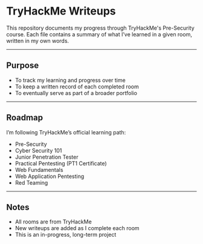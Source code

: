 # TryHackMe Writeups

This repository documents my progress through TryHackMe's Pre-Security course. Each file contains a summary of what I’ve learned in a given room, written in my own words.

---

## Purpose

- To track my learning and progress over time  
- To keep a written record of each completed room  
- To eventually serve as part of a broader portfolio  

---

## Roadmap

I’m following TryHackMe’s official learning path:

- Pre-Security  
- Cyber Security 101  
- Junior Penetration Tester  
- Practical Pentesting (PT1 Certificate)  
- Web Fundamentals  
- Web Application Pentesting  
- Red Teaming  

---

## Notes

- All rooms are from TryHackMe  
- New writeups are added as I complete each room  
- This is an in-progress, long-term project  

